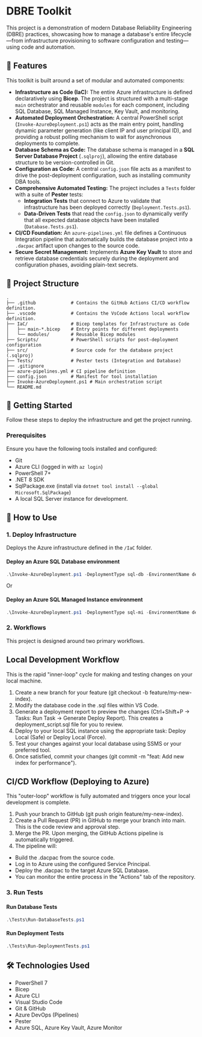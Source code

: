 # DBRE Toolkit

This project is a demonstration of modern Database Reliability Engineering (DBRE) practices, showcasing how to manage a database's entire lifecycle—from infrastructure provisioning to software configuration and testing—using code and automation.

## 🚀 Features

This toolkit is built around a set of modular and automated components:

* **Infrastructure as Code (IaC):** The entire Azure infrastructure is defined declaratively using **Bicep**. The project is structured with a multi-stage `main` orchestrator and reusable `modules` for each component, including SQL Database, SQL Managed Instance, Key Vault, and monitoring.
* **Automated Deployment Orchestration:** A central PowerShell script (`Invoke-AzureDeployment.ps1`) acts as the main entry point, handling dynamic parameter generation (like client IP and user principal ID), and providing a robust polling mechanism to wait for asynchronous deployments to complete.
* **Database Schema as Code:** The database schema is managed in a **SQL Server Database Project** (`.sqlproj`), allowing the entire database structure to be version-controlled in Git.
* **Configuration as Code:** A central `config.json` file acts as a manifest to drive the post-deployment configuration, such as installing community DBA tools.
* **Comprehensive Automated Testing:** The project includes a `Tests` folder with a suite of **Pester** tests:
    * **Integration Tests** that connect to Azure to validate that infrastructure has been deployed correctly (`Deployment.Tests.ps1`).
    * **Data-Driven Tests** that read the `config.json` to dynamically verify that all expected database objects have been installed (`Database.Tests.ps1`).
* **CI/CD Foundation:** An `azure-pipelines.yml` file defines a Continuous Integration pipeline that automatically builds the database project into a `.dacpac` artifact upon changes to the source code.
* **Secure Secret Management:** Implements **Azure Key Vault** to store and retrieve database credentials securely during the deployment and configuration phases, avoiding plain-text secrets.

## 📁 Project Structure

```text
.
├── .github             # Contains the GitHub Actions CI/CD workflow definition.
├── .vscode             # Contains the VsCode Actions local workflow definition.
├── IaC/                # Bicep templates for Infrastructure as Code
│   ├── main-*.bicep    # Entry points for different deployments
│   └── modules/        # Reusable Bicep modules
├── Scripts/            # PowerShell scripts for post-deployment configuration
├── src/                # Source code for the database project (.sqlproj)
├── Tests/              # Pester tests (Integration and Database)
├── .gitignore
├── azure-pipelines.yml # CI pipeline definition
├── config.json         # Manifest for tool installation
├── Invoke-AzureDeployment.ps1 # Main orchestration script
└── README.md
```
## 🚀 Getting Started

Follow these steps to deploy the infrastructure and get the project running.

### Prerequisites

Ensure you have the following tools installed and configured:
* Git
* Azure CLI (logged in with `az login`)
* PowerShell 7+
* .NET 8 SDK
* SqlPackage.exe (install via `dotnet tool install --global Microsoft.SqlPackage`)
* A local SQL Server instance for development.

## 🚀 How to Use

### 1. Deploy Infrastructure
Deploys the Azure infrastructure defined in the `/IaC` folder.

#### Deploy an Azure SQL Database environment
```powershell
.\Invoke-AzureDeployment.ps1 -DeploymentType sql-db -EnvironmentName dev
```
Or
#### Deploy an Azure SQL Managed Instance environment
```powershell
.\Invoke-AzureDeployment.ps1 -DeploymentType sql-mi -EnvironmentName dev
```

### 2. Workflows

This project is designed around two primary workflows.

## Local Development Workflow
This is the rapid "inner-loop" cycle for making and testing changes on your local machine.

1. Create a new branch for your feature (git checkout -b feature/my-new-index).
2. Modify the database code in the .sql files within VS Code.
3. Generate a deployment report to preview the changes (Ctrl+Shift+P -> Tasks: Run Task -> Generate Deploy Report). This creates a deployment_script.sql file for you to review.
4. Deploy to your local SQL instance using the appropriate task: Deploy Local (Safe) or Deploy Local (Force).
5. Test your changes against your local database using SSMS or your preferred tool.
6. Once satisfied, commit your changes (git commit -m "feat: Add new index for performance").

## CI/CD Workflow (Deploying to Azure)
This "outer-loop" workflow is fully automated and triggers once your local development is complete.

1. Push your branch to GitHub (git push origin feature/my-new-index).
2. Create a Pull Request (PR) in GitHub to merge your branch into main. This is the code review and approval step.
3. Merge the PR. Upon merging, the GitHub Actions pipeline is automatically triggered.
4. The pipeline will:
* Build the .dacpac from the source code.
* Log in to Azure using the configured Service Principal.
* Deploy the .dacpac to the target Azure SQL Database.
* You can monitor the entire process in the "Actions" tab of the repository.

### 3. Run Tests

#### Run Database Tests
```powershell
.\Tests\Run-DatabaseTests.ps1 
```
#### Run Deployment Tests
```powershell
.\Tests\Run-DeploymentTests.ps1 
```
## 🛠️ Technologies Used

* PowerShell 7
* Bicep
* Azure CLI
* Visual Studio Code
* Git & GitHub
* Azure DevOps (Pipelines)
* Pester
* Azure SQL, Azure Key Vault, Azure Monitor